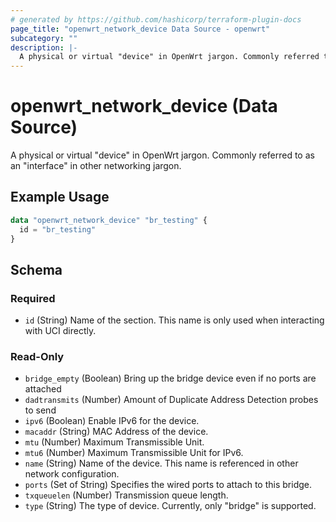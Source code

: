 ```yaml
---
# generated by https://github.com/hashicorp/terraform-plugin-docs
page_title: "openwrt_network_device Data Source - openwrt"
subcategory: ""
description: |-
  A physical or virtual "device" in OpenWrt jargon. Commonly referred to as an "interface" in other networking jargon.
---
```


# openwrt_network_device (Data Source)

A physical or virtual "device" in OpenWrt jargon. Commonly referred to as an "interface" in other networking jargon.

## Example Usage

```terraform
data "openwrt_network_device" "br_testing" {
  id = "br_testing"
}
```

<!-- schema generated by tfplugindocs -->
## Schema

### Required

- `id` (String) Name of the section. This name is only used when interacting with UCI directly.

### Read-Only

- `bridge_empty` (Boolean) Bring up the bridge device even if no ports are attached
- `dadtransmits` (Number) Amount of Duplicate Address Detection probes to send
- `ipv6` (Boolean) Enable IPv6 for the device.
- `macaddr` (String) MAC Address of the device.
- `mtu` (Number) Maximum Transmissible Unit.
- `mtu6` (Number) Maximum Transmissible Unit for IPv6.
- `name` (String) Name of the device. This name is referenced in other network configuration.
- `ports` (Set of String) Specifies the wired ports to attach to this bridge.
- `txqueuelen` (Number) Transmission queue length.
- `type` (String) The type of device. Currently, only "bridge" is supported.


